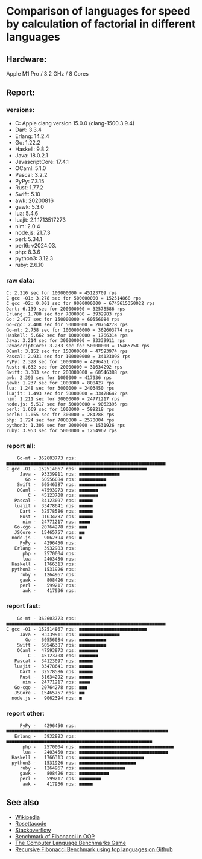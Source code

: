 Comparison of languages for speed by calculation of factorial in different languages
====================================================================================

Hardware:
---------
Apple M1 Pro / 3.2 GHz / 8 Cores


Report:
-------
### versions:

  * C: Apple clang version 15.0.0 (clang-1500.3.9.4)
  * Dart: 3.3.4
  * Erlang: 14.2.4
  * Go: 1.22.2
  * Haskell: 9.8.2
  * Java: 18.0.2.1
  * JavascriptCore: 17.4.1
  * OCaml: 5.1.0
  * Pascal: 3.2.2
  * PyPy: 7.3.15
  * Rust: 1.77.2
  * Swift: 5.10
  * awk: 20200816
  * gawk: 5.3.0
  * lua: 5.4.6
  * luajit: 2.1.1713517273
  * nim: 2.0.4
  * node.js: 21.7.3
  * perl: 5.34.1
  * perl6:  v2024.03.
  * php: 8.3.6
  * python3: 3.12.3
  * ruby: 2.6.10


### raw data:

    C: 2.216 sec for 100000000 = 45123709 rps
    C gcc -O1: 3.278 sec for 500000000 = 152514868 rps
    C gcc -O2: 0.001 sec for 9000000000 = 6745615350022 rps
    Dart: 6.139 sec for 200000000 = 32578586 rps
    Erlang: 1.780 sec for 7000000 = 3932983 rps
    Go: 2.477 sec for 150000000 = 60556084 rps
    Go-cgo: 2.408 sec for 50000000 = 20764278 rps
    Go-mt: 2.758 sec for 1000000000 = 362603774 rps
    Haskell: 5.662 sec for 10000000 = 1766314 rps
    Java: 3.214 sec for 300000000 = 93339911 rps
    JavascriptCore: 3.233 sec for 50000000 = 15465758 rps
    OCaml: 3.152 sec for 150000000 = 47593974 rps
    Pascal: 2.931 sec for 100000000 = 34123098 rps
    PyPy: 2.328 sec for 10000000 = 4296451 rps
    Rust: 0.632 sec for 20000000 = 31634292 rps
    Swift: 3.303 sec for 200000000 = 60546388 rps
    awk: 2.393 sec for 1000000 = 417936 rps
    gawk: 1.237 sec for 1000000 = 808427 rps
    lua: 1.248 sec for 3000000 = 2403450 rps
    luajit: 1.493 sec for 50000000 = 33478642 rps
    nim: 1.211 sec for 30000000 = 24771217 rps
    node.js: 5.517 sec for 50000000 = 9062395 rps
    perl: 1.669 sec for 1000000 = 599218 rps
    perl6: 1.055 sec for 300000 = 284288 rps
    php: 2.724 sec for 7000000 = 2570004 rps
    python3: 1.306 sec for 2000000 = 1531926 rps
    ruby: 3.953 sec for 5000000 = 1264967 rps


### report all:

        Go-mt - 362603773 rps: ■■■■■■■■■■■■■■■■■■■■■■■■■■■■■■■■■■■■■■■■■■■■■■■■■■■■■■■■■■■
    C gcc -O1 - 152514867 rps: ■■■■■■■■■■■■■■■■■■■■■■■■■
         Java -  93339911 rps: ■■■■■■■■■■■■■■■
           Go -  60556084 rps: ■■■■■■■■■■
        Swift -  60546387 rps: ■■■■■■■■■■
        OCaml -  47593973 rps: ■■■■■■■
            C -  45123708 rps: ■■■■■■■
       Pascal -  34123097 rps: ■■■■■
       luajit -  33478641 rps: ■■■■■
         Dart -  32578586 rps: ■■■■■
         Rust -  31634292 rps: ■■■■■
          nim -  24771217 rps: ■■■■
       Go-cgo -  20764278 rps: ■■■
       JSCore -  15465757 rps: ■■
      node.js -   9062394 rps: ■
         PyPy -   4296450 rps: 
       Erlang -   3932983 rps: 
          php -   2570004 rps: 
          lua -   2403450 rps: 
      Haskell -   1766313 rps: 
      python3 -   1531926 rps: 
         ruby -   1264967 rps: 
         gawk -    808426 rps: 
         perl -    599217 rps: 
          awk -    417936 rps: 

### report fast:

        Go-mt - 362603773 rps: ■■■■■■■■■■■■■■■■■■■■■■■■■■■■■■■■■■■■■■■■■■■■■■■■■■■■■■■■■■■
    C gcc -O1 - 152514867 rps: ■■■■■■■■■■■■■■■■■■■■■■■■■
         Java -  93339911 rps: ■■■■■■■■■■■■■■■
           Go -  60556084 rps: ■■■■■■■■■■
        Swift -  60546387 rps: ■■■■■■■■■■
        OCaml -  47593973 rps: ■■■■■■■
            C -  45123708 rps: ■■■■■■■
       Pascal -  34123097 rps: ■■■■■
       luajit -  33478641 rps: ■■■■■
         Dart -  32578586 rps: ■■■■■
         Rust -  31634292 rps: ■■■■■
          nim -  24771217 rps: ■■■■
       Go-cgo -  20764278 rps: ■■■
       JSCore -  15465757 rps: ■■
      node.js -   9062394 rps: ■

### report other:

         PyPy -   4296450 rps: ■■■■■■■■■■■■■■■■■■■■■■■■■■■■■■■■■■■■■■■■■■■■■■■■■■■■■■■■■■■■
       Erlang -   3932983 rps: ■■■■■■■■■■■■■■■■■■■■■■■■■■■■■■■■■■■■■■■■■■■■■■■■■■■■■■
          php -   2570004 rps: ■■■■■■■■■■■■■■■■■■■■■■■■■■■■■■■■■■■
          lua -   2403450 rps: ■■■■■■■■■■■■■■■■■■■■■■■■■■■■■■■■■
      Haskell -   1766313 rps: ■■■■■■■■■■■■■■■■■■■■■■■■
      python3 -   1531926 rps: ■■■■■■■■■■■■■■■■■■■■■
         ruby -   1264967 rps: ■■■■■■■■■■■■■■■■■
         gawk -    808426 rps: ■■■■■■■■■■■
         perl -    599217 rps: ■■■■■■■■
          awk -    417936 rps: ■■■■■



See also
--------

  * [Wikipedia](http://en.wikipedia.org/wiki/Factorial)
  * [Rosettacode](http://rosettacode.org/wiki/Factorial)
  * [Stackoverflow](http://stackoverflow.com/questions/23930/factorial-algorithms-in-different-languages)
  * [Benchmark of Fibonacci in OOP](https://github.com/Balancer/benchmarks-fib-obj)
  * [The Computer Language Benchmarks Game](http://benchmarksgame.alioth.debian.org)
  * [Recursive Fibonacci Benchmark using top languages on Github](https://github.com/drujensen/fib)
